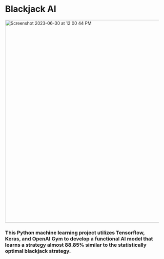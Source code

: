 # Blackjack AI

<img width="662" alt="Screenshot 2023-06-30 at 12 00 44 PM" src="https://github.com/calebweldon/BlackjackAI/assets/132513904/9ebea31a-b7f9-4648-ba63-4a23aac1eef4">

### **This Python machine learning project utilizes Tensorflow, Keras, and OpenAI Gym to develop a functional AI model that learns a strategy almost 88.85% similar to the statistically optimal blackjack strategy.**
